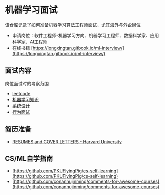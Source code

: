 # 机器学习面试

该仓库记录了如何准备机器学习算法工程师面试，尤其海外与外企岗位

- 申请岗位：软件工程师-机器学习方向、机器学习工程师、数据科学家、应用科学家、AI工程师
- 在线书籍 [https://longxingtan.gitbook.io/ml-interview/](https://longxingtan.gitbook.io/ml-interview/)

## 面试内容

岗位面试时的考察范围

- [leetcode](./01_leetcode/README.md)
- [机器学习知识](./02_ml/README.md)
- [系统设计](./03_system/README.md)
- [行为面试](./04_bq/README.md)

## 简历准备
- [RESUMES and COVER LETTERS - Harvard University](https://hwpi.harvard.edu/files/ocs/files/hes-resume-cover-letter-guide.pdf)

## CS/ML自学指南
- [https://github.com/PKUFlyingPig/cs-self-learning](https://github.com/PKUFlyingPig/cs-self-learning)
- [https://github.com/conanhujinming/comments-for-awesome-courses](https://github.com/conanhujinming/comments-for-awesome-courses)

